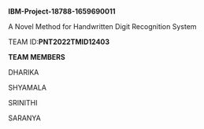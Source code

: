  **IBM-Project-18788-1659690011**


A Novel Method for Handwritten Digit Recognition System

TEAM ID:**PNT2022TMID12403**

**TEAM MEMBERS**

DHARIKA

SHYAMALA

SRINITHI

SARANYA
